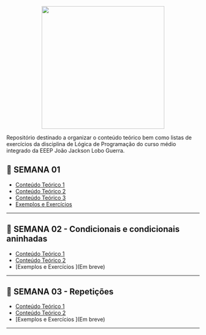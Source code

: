 <p align = "center">
<img src="" widt="350px" height="320px">
</p>

Repositório destinado a organizar o conteúdo teórico bem como listas de exercícios da disciplina de Lógica de Programação do curso médio integrado da EEEP João Jackson Lobo Guerra.

## :snake: SEMANA 01

 * [Conteúdo Teórico 1](https://github.com/Evaldo-comp/Python-EEEP-JJLG/tree/main/Aula-01)
 * [Conteúdo Teórico 2](https://github.com/Evaldo-comp/Python-EEEP-JJLG/blob/main/Aula-01/Conte%C3%BAdo-SEM1.md)
 * [Conteúdo Teórico 3](https://github.com/Evaldo-comp/Python-Mombaca/blob/main/Aula02/Aula02.ipynb)
 * [Exemplos e Exercícios ](https://github.com/Evaldo-comp/Python-EEEP-JJLG/blob/main/Aula-01/Exemplos-SEM1.md)
 
 ---
 
 ## :snake: SEMANA 02 - Condicionais e condicionais aninhadas

 * [Conteúdo Teórico 1]( https://github.com/Evaldo-comp/Python-EEEP-JJLG/blob/main/Condicionais_aninhadas.ipynb)
 * [Conteúdo Teórico 2](https://github.com/Evaldo-comp/Python-EEEP-JJLG/blob/main/Aula03/Teoria.md)
 * [Exemplos e Exercícios ](Em breve)
 
  ---
 
 ## :snake: SEMANA 03 - Repetições

 * [Conteúdo Teórico 1](https://github.com/Evaldo-comp/Python-EEEP-JJLG/blob/main/Repeti%C3%A7%C3%B5es.ipynb)
 * [Conteúdo Teórico 2](https://github.com/Evaldo-comp/Python-Mombaca/blob/main/Aula03/Teoria.md)
 * [Exemplos e Exercícios ](Em breve)
 
 
 ***
 <!--
 

  
***
## :snake: Aula 04

* [Conteúdo Teórico ](https://github.com/Evaldo-comp/Python-Mombaca/blob/main/Aula04/Teoria.md)
* [Lista de Exercícios](https://github.com/Evaldo-comp/Python-Mombaca/blob/main/Aula04/Lista_Aula04.md)

***
## 🤕: Aula 05 - Avaliação

***
## :snake: Aula 06 

* [Conteúdo Teórico ](https://github.com/Evaldo-comp/Python-Mombaca/blob/main/Aula06/Teoria_Aula06.md) 
* [Lista de Exercícios](https://github.com/Evaldo-comp/Python-Mombaca/blob/main/Aula06/Lista_Aula06.md)

***
## :snake: Aula 07 

* [Conteúdo Teórico ](https://github.com/Evaldo-comp/Python-Mombaca/blob/main/Aula07/Teoria_Aula07.md) 
* [Lista de Exercícios](https://github.com/Evaldo-comp/Python-Mombaca/blob/main/Aula07/Lista_Aula07.md)

***
## :snake: Aula 08 

* [Conteúdo Teórico ](https://github.com/Evaldo-comp/Python-Mombaca/blob/main/Aula08/Teoria_Aula08.md) 
* [Lista de Exercícios](https://github.com/Evaldo-comp/Python-Mombaca/blob/main/Aula08/Lista_Aula08.md)

***
## 🤕: Aula 09 - Avaliação

## :snake: Aula 10 

* [Conteúdo Teórico ](https://github.com/Evaldo-comp/Python-Mombaca/blob/main/Aula10/Teoria_Aula10.md) 
* [Lista de Exercícios](https://github.com/Evaldo-comp/Python-Mombaca/blob/main/Aula10/Lista_Aula10.md)
* [Slide](https://github.com/Evaldo-comp/Python-Mombaca/blob/main/Aula10/POO.pdf)

## :snake: Aula 11

* [Conteúdo Teórico ](https://github.com/Evaldo-comp/Python-Mombaca/blob/main/Aula11/Teoria_Aula11.md) 
* [Lista de Exercícios](https://github.com/Evaldo-comp/Python-Mombaca/blob/main/Aula11/Lista_Aula11.md) 


## :snake: Aula 12

* [Conteúdo Teórico ](https://github.com/Evaldo-comp/Python-Mombaca/blob/main/Aula12/Teoria_Aula012.md) 
* [E Agora??!!](https://github.com/Evaldo-comp/Python-Mombaca/blob/main/Aula12/E_Agora.md) 

-->



